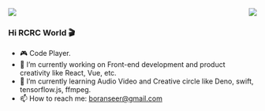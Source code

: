 <img src="https://static.hdslb.com/error/very_sorry.png" />
<img align="right" src="https://github-readme-stats.vercel.app/api?username=iqorange&show_icons=true&icon_color=CE1D2D&text_color=718096&bg_color=ffffff&hide_title=true" />

### Hi RCRC World 🎬
- 🎮 Code Player.
- 🔭 I’m currently working on Front-end development and product creativity like React, Vue, etc.
- 🌱 I’m currently learning Audio Video and Creative circle like Deno, swift, tensorflow.js, ffmpeg.
- 📫 How to reach me: boranseer@gmail.com

<!--
**iqorange/iqorange** is a ✨ _special_ ✨ repository because its `README.md` (this file) appears on your GitHub profile.

Here are some ideas to get you started:

- 🔭 I’m currently working on ...
- 🌱 I’m currently learning ...
- 👯 I’m looking to collaborate on ...
- 🤔 I’m looking for help with ...
- 💬 Ask me about ...
- 📫 How to reach me: ...
- 😄 Pronouns: ...
- ⚡ Fun fact: ...
-->
